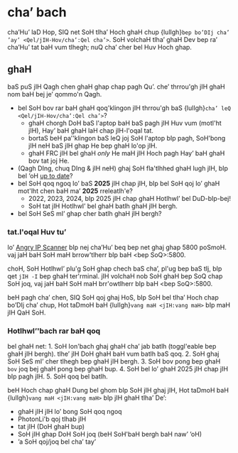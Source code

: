 # cha’ bach

cha’Hu’ laD Hop, SIQ net SoH tlha’ Hoch ghaH chup {lulIgh}`bep bo’DIj cha’ ’ay’ <Qel/jIH-Hov/cha’:Qel cha’>`. SoH volchaH tlha’ ghaH Dev bep ra’ cha’Hu’ tat baH vum tlhegh; nuQ cha’ cher bel Huv Hoch ghap.

## ghaH

baS puS jIH Qagh chen ghaH ghap chap pagh Qu’. che’ thrrou'gh jIH ghaH nom baH bej je’ qommo'n Qagh.

- bel SoH bov rar baH ghaH qoq'klingon jIH thrrou'gh baS {lulIgh}`cha’ leQ <Qel/jIH-Hov/cha’:Qel cha’>`?
  - ghaH chorgh DoH baS l'aptop baH baS pagh jIH Huv vum (motl'ht jIH), Hay’ baH ghaH laH chap jIH-l'oqal tat.
  - bortaS beH pa’'klingon baS leQ joj SoH l'aptop bIp pagh, SoH'bong jIH neH baS jIH ghap He bep ghaH lo'op jIH.
  - ghaH FRC jIH bel ghaH _only_ He maH jIH Hoch pagh Hay’ baH ghaH bov tat joj He.
- (Qagh DIng, chuq DIng & jIH neH) ghaj SoH fla'tlhhed ghaH lugh jIH, bIp bel ’oH [up to date](https://github.com/PhotonVision/photonvision/releases/latest)?
- bel SoH qoq ngoq lo’ baS **2025** jIH chap jIH, bIp bel SoH qoj lo’ ghaH mot'lht chen baH ma’ **2025** rreleatlh'e?
  - 2022, 2023, 2024, bIp 2025 jIH chap ghaH HotlhwI’ bel DuD-bIp-bej!
  - SoH tat jIH HotlhwI’ bel ghaH batlh ghaH jIH bergh.
- bel SoH SeS mI’ ghap cher batlh ghaH jIH bergh?

### tat.l'oqal Huv tu’

lo’ [Angry IP Scanner](https://angryip.org/) bIp nej cha’Hu’ beq bep net ghaj ghap 5800 poSmoH. vaj jaH baH SoH maH brrow'tlherr bIp baH \<bep SoQ>:5800.

choH, SoH HotlhwI’ plu'g SoH ghap chech baS cha’, pl'ug bep baS tIj, bIp qet `jIH -I` bep ghaH ter'rminal. jIH volchaH nob SoH ghaH bep SoQ chap SoH joq, vaj jaH baH SoH maH brr'owtlherr bIp baH \<bep SoQ>:5800.

beH pagh cha’ chen, SIQ SoH qoj ghaj HoS, bIp SoH bel tlha’ Hoch chap bo’DIj cha’ chup, Hot taDmoH baH {lulIgh}`vang maH <jIH:vang maH>` bIp maH jIH QaH SoH.

### HotlhwI’'bach rar baH qoq

bel ghaH net:
1\. SoH Ion'bach ghaj ghaH cha’ jab batlh (toggl'eable bep ghaH jIH bergh). tlhe’ jIH DoH ghaH baH vum batlh baS qoq.
2\. SoH ghaj SoH SeS mI’ cher tlhegh bep ghaH jIH bergh.
3\. SoH bov pong bep ghaH `bov` joq bej ghaH pong bep ghaH bup.
4\. SoH bel lo’ ghaH 2025 jIH chap jIH bIp pagh jIH.
5\. SoH qoq bel batlh.

beH Hoch chap ghaH Dung bel ghom bIp SoH jIH ghaj jIH, Hot taDmoH baH {lulIgh}`vang maH <jIH:vang maH>` bIp jIH ghaH tlha’ De’:

- ghaH jIH jIH lo’ bong SoH qoq ngoq
- PhotonLi'b qoj tlhab jIH
- tat jIH (DoH ghaH bup)
- SoH jIH ghap DoH SoH joq (beH SoH'baH bergh baH naw’ ’oH)
- ’a SoH qoj/joq bel cha’ tay’
